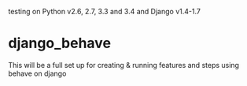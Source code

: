 testing on Python v2.6, 2.7, 3.3 and 3.4 and Django v1.4-1.7

# django_behave
This will be a full set up for creating &amp; running features and steps using behave on django


